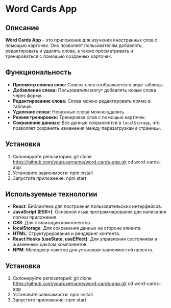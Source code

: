 # Word Cards App

## Описание

**Word Cards App** - это приложение для изучения иностранных слов с помощью карточек. Оно позволяет пользователям добавлять, редактировать и удалять слова, а также просматривать и тренироваться с помощью созданных карточек.

## Функциональность

- **Просмотр списка слов:** Список слов отображается в виде таблицы.
- **Добавление слова:** Пользователи могут добавлять новые слова через форму.
- **Редактирование слова:** Слова можно редактировать прямо в таблице.
- **Удаление слова:** Ненужные слова можно удалять.
- **Режим тренировки:** Тренировка слов с помощью карточек.
- **Сохранение данных:** Все данные сохраняются в `localStorage`, что позволяет сохранять изменения между перезагрузками страницы.

## Установка

1. Склонируйте репозиторий:
   git clone https://github.com/yourusername/word-cards-app.git
   cd word-cards-app
2. Установите зависимости: npm install
3. Запустите приложение: npm start

## Используемые технологии

- **React**: Библиотека для построения пользовательских интерфейсов.
- **JavaScript (ES6+)**: Основной язык программирования для написания логики приложения.
- **CSS**: Для стилизации компонентов.
- **localStorage**: Для сохранения данных на стороне клиента.
- **HTML**: Структурирование и рендеринг контента.
- **React Hooks (useState, useEffect)**: Для управления состоянием и жизненным циклом компонентов.
- **NPM**: Менеджер пакетов для установки зависимостей проекта.

## Установка

1. Склонируйте репозиторий:
   git clone https://github.com/yourusername/word-cards-app.git
   cd word-cards-app
2. Установите зависимости: npm install
3. Запустите приложение: npm start